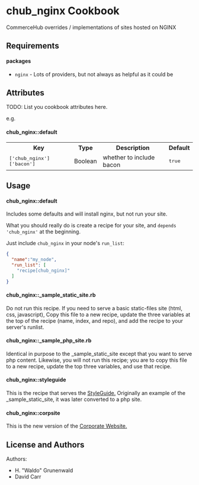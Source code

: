 chub_nginx Cookbook
===================
CommerceHub overrides / implementations of sites hosted on NGINX



Requirements
------------

#### packages
- `nginx` - Lots of providers, but not always as helpful as it could be

Attributes
----------
TODO: List you cookbook attributes here.

e.g.
#### chub_nginx::default
<table>
  <tr>
    <th>Key</th>
    <th>Type</th>
    <th>Description</th>
    <th>Default</th>
  </tr>
  <tr>
    <td><tt>['chub_nginx']['bacon']</tt></td>
    <td>Boolean</td>
    <td>whether to include bacon</td>
    <td><tt>true</tt></td>
  </tr>
</table>

Usage
-----
#### chub_nginx::default
Includes some defaults and will install nginx, but not run your site.

What you should really do is create a recipe for your site, and `depends 'chub_nginx'` at the beginning.

Just include `chub_nginx` in your node's `run_list`:

```json
{
  "name":"my_node",
  "run_list": [
    "recipe[chub_nginx]"
  ]
}
```

#### chub_nginx::_sample_static_site.rb
Do not run this recipe.  If you need to serve a basic static-files site (html,
css, javascript), Copy this file to a new recipe, update the three variables at the top of the
recipe (name, index, and repo), and add the recipe to your server's runlist.

#### chub_nginx::_sample_php_site.rb
Identical in purpose to the _sample_static_site except that you want to serve
php content.  Likewise, you will not run this recipe; you are to copy this file
to a new recipe, update the top three variables, and use that recipe.

#### chub_nginx::styleguide
This is the recipe that serves the [StyleGuide.](http://styleguide.nexus.commercehub.com)
Originally an example of the _sample_static_site, it was later converted to a
php site.

#### chub_nginx::corpsite
This is the new version of the [Corporate Website.](http://www.commercehub.com)



License and Authors
-------------------
Authors:

* H. "Waldo" Grunenwald
* David Carr